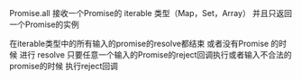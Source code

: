 Promise.all 接收一个Promise的 iterable 类型（Map，Set，Array）
并且只返回一个Promise的实例

在iterable类型中的所有输入的promise的resolve都结束 或者没有Promise 的时候 进行 resolve
只要任意一个输入的Promise的reject回调执行或者输入不合法的promise的时候 执行reject回调
